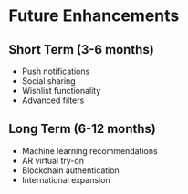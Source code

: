 # Future Enhancements

## Short Term (3-6 months)
- Push notifications
- Social sharing
- Wishlist functionality
- Advanced filters

## Long Term (6-12 months)
- Machine learning recommendations
- AR virtual try-on
- Blockchain authentication
- International expansion

